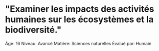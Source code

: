 # "Examiner les impacts des activités humaines sur les écosystèmes et la biodiversité."

Âge: 16
Niveau: Avancé
Matière: Sciences naturelles
Évalué par: Humain